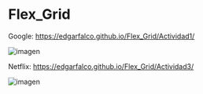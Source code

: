 # Flex_Grid

Google:
https://edgarfalco.github.io/Flex_Grid/Actividad1/

![imagen](https://user-images.githubusercontent.com/56967437/156927570-f8c13334-5064-4cb4-9f47-1ceedfc758d5.png)


Netflix:
https://edgarfalco.github.io/Flex_Grid/Actividad3/

![imagen](https://user-images.githubusercontent.com/56967437/156927527-6f2f0b7d-7b4c-4f98-85b1-4eca3df8c4d2.png)
